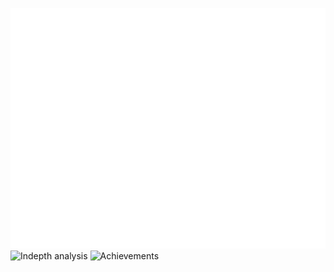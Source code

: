 ![Metrics](/github-metrics.svg)
![Indepth analysis](/metrics.plugin.languages.svg)
![Achievements](/metrics.plugin.achievements.svg)
